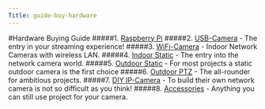 ```yaml
---
Title: guide-buy-hardware
---
```

#Hardware Buying Guide
#####1. [Raspberry Pi](/wiki/buy-hardware-raspi.html)
#####2. [USB-Camera](wiki/guide-buy-usb-cam.html) - The entry in your streaming experience! 
#####3. [WiFi-Camera](/wiki/guide-buy-wifi-cam.htm)  - Indoor Network Cameras with wireless LAN.
#####4. [Indoor Static](/wiki/guide-buy-in-static.html) - The entry into the network camera world.
#####5. [Outdoor Static](/wiki/guide-buy-out-static.html)  - For most projects a static outdoor camera is the first choice
#####6. [Outdoor PTZ](/wiki/guide-buy-out-ptz.html) - The all-rounder for ambitious projects.
#####7. [DIY IP-Camera](/wiki/guide-buy-diy-ip-cam.html) - To build their own network camera is not so difficult as you think!
#####8. [Accessories](/wiki/guide-buy-accessories.html) - Anything you can still use project for your camera.